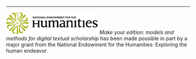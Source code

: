 ____
![NEH logo](/images/neh_logo_horizontal_rgb.jpg) _Make_ your _edition: models and methods for digital textual scholarship_ has been made possible in part by a major grant from the National Endowment for the Humanities: Exploring the human endeavor.